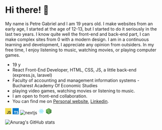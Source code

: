 # Hi there! 👋


My name is Petre Gabriel and I am 19 years old. I make websites from an early age, I started at the age of 12-13, but I started to do it seriously in the last two years. I know quite well the front-end and back-end part, I can make complex sites from 0 with a modern design. I am in a continuous learning and development, I appreciate any opinion from outsiders. In my free time, I enjoy listening to music, watching movies, or playing computer games.


-  19 y <br />
-  React Front-End Developer, HTML, CSS, JS, a little back-end (express.js, laravel)
-  Faculty of accounting and management information systems - Bucharest Academy Of Economic Studies
-  playing video games, watching movies or listening to music.
-  I am open to front-end collaboration.
-  You can find me on <a href='https://petregabriel.online'>Personal website</a>, <a href='https://www.linkedin.com/in/petre-gabriel/'>Linkedin</a>.
<img src='https://raw.githubusercontent.com/github/explore/80688e429a7d4ef2fca1e82350fe8e3517d3494d/topics/javascript/javascript.png' width="20" height="20" />
<img src='https://raw.githubusercontent.com/github/explore/80688e429a7d4ef2fca1e82350fe8e3517d3494d/topics/typescript/typescript.png' width='20' height='20' alt='typescript' />
<img src='https://camo.githubusercontent.com/e1e113df83e7731fdb90f6f0ab2eeb155fd1b48c27d99814dcf1c23c0acdc6a2/68747470733a2f2f6173736574732e76657263656c2e636f6d2f696d6167652f75706c6f61642f76313636323133303535392f6e6578746a732f49636f6e5f6461726b5f6261636b67726f756e642e706e67' width='20' height='20' alt='nextjs' />
<img src='https://raw.githubusercontent.com/github/explore/80688e429a7d4ef2fca1e82350fe8e3517d3494d/topics/react/react.png' height='20' width='20' alt='react' />
<img src='https://raw.githubusercontent.com/github/explore/80688e429a7d4ef2fca1e82350fe8e3517d3494d/topics/nodejs/nodejs.png' width='20' height='20' alt='nodejs' />



![Anurag's GitHub stats](https://github-readme-stats.vercel.app/api?username=pgabriel02&show_icons=true&theme=transparent)
